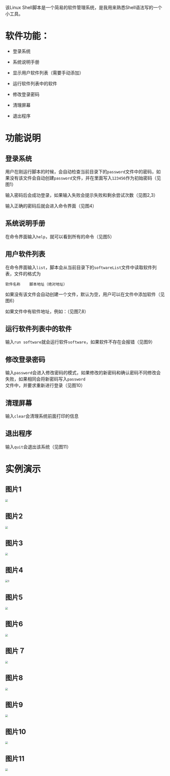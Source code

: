 该Linux Shell脚本是一个简易的软件管理系统，是我用来熟悉Shell语法写的一个小工具。

# 软件功能：

- 登录系统

- 系统说明手册
- 显示用户软件列表（需要手动添加）
- 运行软件列表中的软件
- 修改登录密码
- 清理屏幕
- 退出程序

# 功能说明

## 登录系统

用户在刚运行脚本的时候，会自动检查当前目录下的`password`文件中的密码，如果没有该文件会自动创建`password`文件，并在里面写入`123456`作为初始密码（见图1）

输入密码后会成功登录，如果输入失败会提示失败和剩余尝试次数（见图2,3）

输入正确的密码后就会进入命令界面（见图4）

## 系统说明手册

在命令界面输入`help`，就可以看到所有的命令（见图5）

## 用户软件列表

在命令界面输入`list`，脚本会从当前目录下的`softwareList`文件中读取软件列表，文件的格式为

```
软件名称	脚本地址（绝对地址）
```

如果没有该文件会自动创建一个文件，默认为空，用户可以在文件中添加软件（见图6）

如果文件中有软件地址，例如：（见图7,8）

## 运行软件列表中的软件

输入`run software`就会运行软件`software`，如果软件不存在会报错（见图9）

## 修改登录密码

输入`password`会进入修改密码的模式，如果修改的新密码和确认密码不同修改会失败，如果相同会将新密码写入`password`文件中，并要求重新进行登录（见图10）

## 清理屏幕

输入`clear`会清理系统前面打印的信息

## 退出程序

输入`quit`会退出该系统（见图11）

# 实例演示

## 图片1

<img src="./picture/0.png" style="zoom:50%;" />

## 图片2

<img src="./picture/1.png" style="zoom:50%;" />

## 图片3

<img src="./picture/2.png" style="zoom:50%;" />

## 图片4

<img src="./picture/3.png" alt="3" style="zoom:50%;" />

## 图片5

<img src="./picture/4.png" style="zoom:50%;" />

## 图片6

<img src="./picture/5.png" style="zoom:50%;" />

## 图片７

<img src="./picture/6.png" style="zoom:50%;" />

## 图片8

<img src="./picture/7.png" style="zoom:50%;" />

## 图片9

<img src="./picture/8.png" style="zoom:50%;" />

## 图片10

<img src="./picture/9.png" style="zoom:50%;" />

## 图片11

<img src="./picture/10.png" style="zoom:50%;" />